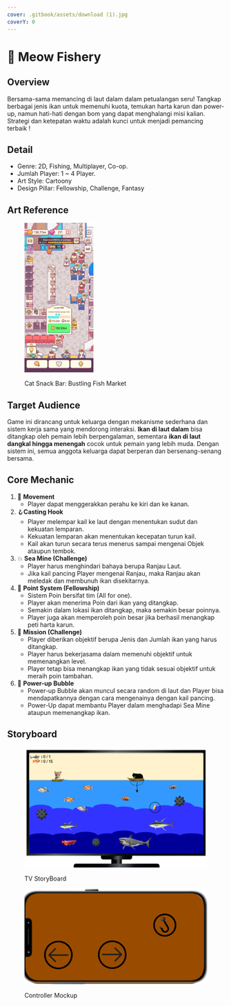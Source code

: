```yaml
---
cover: .gitbook/assets/download (1).jpg
coverY: 0
---
```


# 🎣 Meow Fishery

## Overview

Bersama-sama memancing di laut dalam dalam petualangan seru! Tangkap berbagai jenis ikan untuk memenuhi kuota, temukan harta karun dan power-up, namun hati-hati dengan bom yang dapat menghalangi misi kalian. Strategi dan ketepatan waktu adalah kunci untuk menjadi pemancing terbaik !&#x20;

## Detail

* Genre: 2D, Fishing, Multiplayer, Co-op.
* Jumlah Player: 1 \~ 4 Player.
* Art Style: Cartoony&#x20;
* Design Pillar: Fellowship, Challenge, Fantasy

## Art Reference

<figure><img src=".gitbook/assets/image (5).png" alt="" width="160"><figcaption><p>Cat Snack Bar: Bustling Fish Market</p></figcaption></figure>

## Target Audience

Game ini dirancang untuk keluarga dengan mekanisme sederhana dan sistem kerja sama yang mendorong interaksi. **Ikan di laut dalam** bisa ditangkap oleh pemain lebih berpengalaman, sementara **ikan di laut dangkal hingga menengah** cocok untuk pemain yang lebih muda. Dengan sistem ini, semua anggota keluarga dapat berperan dan bersenang-senang bersama.

## Core Mechanic

1. :ship: **Movement**&#x20;
   * Player dapat menggerakkan perahu ke kiri dan ke kanan.
2. :hook:**Casting Hook**
   * Player melempar kail ke laut dengan menentukan sudut dan kekuatan lemparan.
   * Kekuatan lemparan akan menentukan kecepatan turun kail.
   * Kail akan turun secara terus menerus sampai mengenai Objek ataupun tembok.
3. :boom: **Sea Mine (Challenge)**
   * Player harus menghindari bahaya berupa Ranjau Laut.
   * Jika kail pancing Player mengenai Ranjau, maka Ranjau akan meledak dan membunuh ikan disekitarnya.
4. :100: **Point System (Fellowship)**
   * Sistem Poin bersifat tim (All for one).
   * Player akan menerima Poin dari ikan yang ditangkap.&#x20;
   * Semakin dalam lokasi ikan ditangkap, maka semakin besar poinnya.
   * Player juga akan memperoleh poin besar jika berhasil menangkap peti harta karun.
5. :dart: **Mission (Challenge)**&#x20;
   * Player diberikan objektif berupa Jenis dan Jumlah ikan yang harus ditangkap.&#x20;
   * Player harus bekerjasama dalam memenuhi objektif untuk memenangkan level.
   * Player tetap bisa menangkap ikan yang tidak sesuai objektif untuk meraih poin tambahan.
6. :bubbles: **Power-up Bubble**
   * Power-up Bubble akan muncul secara random di laut dan Player bisa mendapatkannya dengan cara mengenainya dengan kail pancing.
   * Power-Up dapat membantu Player dalam menghadapi Sea Mine ataupun memenangkap ikan.

## Storyboard

<figure><img src=".gitbook/assets/image (9).png" alt=""><figcaption><p>TV StoryBoard</p></figcaption></figure>

<figure><img src=".gitbook/assets/image (1) (1) (1) (1).png" alt=""><figcaption><p>Controller Mockup</p></figcaption></figure>

